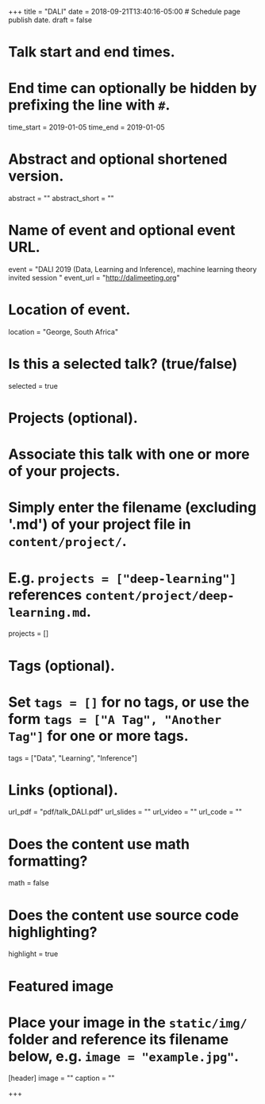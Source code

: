 +++
title = "DALI"
date = 2018-09-21T13:40:16-05:00  # Schedule page publish date.
draft = false

# Talk start and end times.
#   End time can optionally be hidden by prefixing the line with `#`.
time_start = 2019-01-05
time_end = 2019-01-05

# Abstract and optional shortened version.
abstract = ""
abstract_short = ""

# Name of event and optional event URL.
event = "DALI 2019 (Data, Learning and Inference), machine learning theory invited session "
event_url = "http://dalimeeting.org"

# Location of event.
location = "George, South Africa"

# Is this a selected talk? (true/false)
selected = true

# Projects (optional).
#   Associate this talk with one or more of your projects.
#   Simply enter the filename (excluding '.md') of your project file in `content/project/`.
#   E.g. `projects = ["deep-learning"]` references `content/project/deep-learning.md`.
projects = []

# Tags (optional).
#   Set `tags = []` for no tags, or use the form `tags = ["A Tag", "Another Tag"]` for one or more tags.
tags = ["Data", "Learning", "Inference"]

# Links (optional).
url_pdf = "pdf/talk_DALI.pdf"
url_slides = ""
url_video = ""
url_code = ""

# Does the content use math formatting?
math = false

# Does the content use source code highlighting?
highlight = true

# Featured image
# Place your image in the `static/img/` folder and reference its filename below, e.g. `image = "example.jpg"`.
[header]
image = ""
caption = ""

+++
